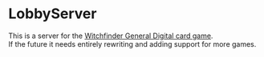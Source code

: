 # LobbyServer
This is a server for the [Witchfinder General Digital card game](https://github.com/Obsnold/WitchfinderArmy_digital).  
If the future it needs entirely rewriting and adding support for more games.  
